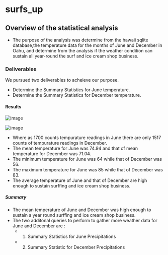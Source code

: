 # surfs_up
## Overview of the statistical analysis
   * The purpose of the analysis was determine from the hawaii sqlite database,the temperature data for the months of June and December in Oahu, and determine from the         analysis if the weather condition can sustain all year-round the surf and ice cream shop business.
### Deliverables
   We pursued two deliverables to acheieve our purpose.
   * Determine the Summary Statistics for June temperature.
   * Determine the Summary Statistics for December temperature.
#### Results
   ![image](https://user-images.githubusercontent.com/64270455/192665275-4d64992b-166e-473a-be9c-fd447d6d879f.png)

   ![image](https://user-images.githubusercontent.com/64270455/192665123-8eb10ff0-b45a-4ccc-969e-0cfe0e04258f.png)
   * Where as 1700 counts tempurature readings in June there are only 1517 counts of tempurature readings in December.
   * The mean temperature for June was 74.94 and that of mean temperature for December was 71.04.
   * The minimum temperature for June was 64 while that of December was 56.
   * The maximum temperature for June was 85 while that of December was 83.
   * The average temperature of  June and that of December are high enough to sustain surffing and ice cream shop business.
##### Summary
   * The mean temperature of June and December was high enough to sustain a year round surffing and ice cream shop business.
   * The two additonal queries to perform to gather more weather data for June and December are :
     * 1) Summary Statistics for June Precipitations
     * 2) Summary Statistic for December Precipitations
